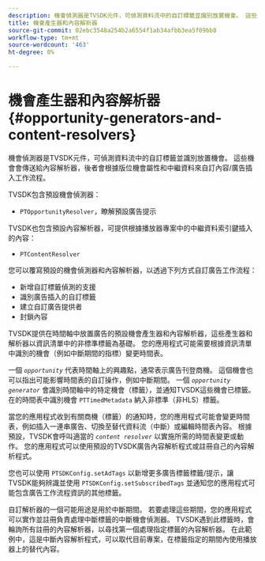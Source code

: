 ```yaml
---
description: 機會偵測器是TVSDK元件，可偵測資料流中的自訂標籤並識別放置機會。 這些機會會傳送給內容解析器，後者會根據版位機會屬性和中繼資料來自訂內容/廣告插入工作流程。
title: 機會產生器和內容解析器
source-git-commit: 02ebc3548a254b2a6554f1ab34afbb3ea5f09bb8
workflow-type: tm+mt
source-wordcount: '463'
ht-degree: 0%

---
```


# 機會產生器和內容解析器 {#opportunity-generators-and-content-resolvers}

機會偵測器是TVSDK元件，可偵測資料流中的自訂標籤並識別放置機會。 這些機會會傳送給內容解析器，後者會根據版位機會屬性和中繼資料來自訂內容/廣告插入工作流程。

TVSDK包含預設機會偵測器：

* `PTOpportunityResolver`，瞭解預設廣告提示

TVSDK也包含預設內容解析器，可提供根據播放器專案中的中繼資料索引鍵插入的內容：

* `PTContentResolver`

您可以覆寫預設的機會偵測器和內容解析器，以透過下列方式自訂廣告工作流程：

* 新增自訂標籤偵測的支援
* 識別廣告插入的自訂標籤
* 建立自訂廣告提供者
* 封鎖內容

<!--<a id="section_C2BA8F50230E4010ABFCD5D976BC1217"></a>-->

TVSDK提供在時間軸中放置廣告的預設機會產生器和內容解析器，這些產生器和解析器以資訊清單中的非標準標籤為基礎。 您的應用程式可能需要根據資訊清單中識別的機會（例如中斷期間的指標）變更時間表。

一個 *`opportunity`* 代表時間軸上的興趣點，通常表示廣告刊登商機。 這個機會也可以指出可能影響時間表的自訂操作，例如中斷期間。 一個 *`opportunity generator`* 會識別時間軸中的特定機會（標籤），並通知TVSDK這些機會已標籤。 在的時間表中識別機會 `PTTimedMetadata` 納入非標準（非HLS）標籤。

當您的應用程式收到有關商機（標籤）的通知時，您的應用程式可能會變更時間表，例如插入一連串廣告、切換至替代資料流（中斷）或編輯時間表內容。 根據預設，TVSDK會呼叫適當的 *`content resolver`* 以實施所需的時間表變更或動作。 您的應用程式可以使用預設的TVSDK廣告內容解析程式或註冊自己的內容解析程式。

您也可以使用 `PTSDKConfig.setAdTags` 以新增更多廣告標籤標籤/提示，讓TVSDK能夠辨識並使用 `PTSDKConfig.setSubscribedTags` 並通知您的應用程式可能包含廣告工作流程資訊的其他標籤。

自訂解析器的一個可能用途是用於中斷期間。 若要處理這些期間，您的應用程式可以實作並註冊負責處理中斷標籤的中斷機會偵測器。 TVSDK遇到此標籤時，會輪詢所有註冊的內容解析器，以尋找第一個處理指定標籤的內容解析器。 在此範例中，這是中斷內容解析程式，可以取代目前專案，在標籤指定的期間內使用播放器上的替代內容。
